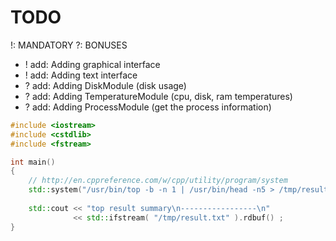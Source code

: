 # TODO

!: MANDATORY
?: BONUSES

- ! add: Adding graphical interface
- ! add: Adding text interface
- ? add: Adding DiskModule (disk usage)
- ? add: Adding TemperatureModule (cpu, disk, ram temperatures)
- ? add: Adding ProcessModule (get the process information)

```c++
#include <iostream>
#include <cstdlib>
#include <fstream>

int main()
{
    // http://en.cppreference.com/w/cpp/utility/program/system
    std::system("/usr/bin/top -b -n 1 | /usr/bin/head -n5 > /tmp/result.txt");
    
    std::cout << "top result summary\n-----------------\n" 
              << std::ifstream( "/tmp/result.txt" ).rdbuf() ; 
}
```
